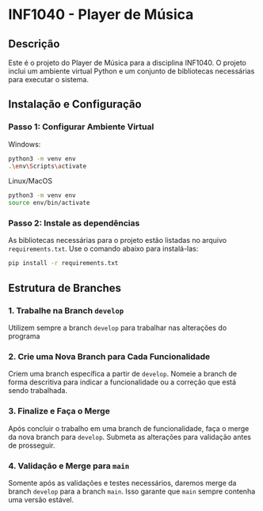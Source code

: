 # INF1040 - Player de Música

## Descrição

Este é o projeto do Player de Música para a disciplina INF1040. O projeto inclui um ambiente virtual Python e um conjunto de bibliotecas necessárias para executar o sistema.

## Instalação e Configuração

### Passo 1: Configurar Ambiente Virtual

Windows:
```bash
python3 -m venv env
.\env\Scripts\activate
```
Linux/MacOS
```bash
python3 -m venv env
source env/bin/activate
```


### Passo 2: Instale as dependências

As bibliotecas necessárias para o projeto estão listadas no arquivo `requirements.txt`. Use o comando abaixo para instalá-las:

```bash
pip install -r requirements.txt
```

## Estrutura de Branches

### 1. Trabalhe na Branch `develop`
Utilizem sempre a branch `develop` para trabalhar nas alterações do programa

### 2. Crie uma Nova Branch para Cada Funcionalidade
Criem uma branch específica a partir de `develop`. Nomeie a branch de forma descritiva para indicar a funcionalidade ou a correção que está sendo trabalhada.

### 3. Finalize e Faça o Merge
Após concluir o trabalho em uma branch de funcionalidade, faça o merge da nova branch para `develop`. Submeta as alterações para validação antes de prosseguir.

### 4. Validação e Merge para `main`
Somente após as validações e testes necessários, daremos merge da branch `develop` para a branch `main`. Isso garante que `main` sempre contenha uma versão estável.
